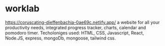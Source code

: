 # worklab
https://coruscating-dieffenbachia-0ae69c.netlify.app/
a website for all your productivity needs, integrated progress tracker, charts, calendar and pomodoro timer.
Techoloniges used: HTML, CSS, Javascript, React, Node.JS, express, mongoDb, mongoose, tailwind css. 
